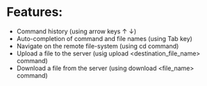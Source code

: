# Features:

* Command history (using arrow keys ↑ ↓)
* Auto-completion of command and file names (using Tab key)
* Navigate on the remote file-system (using cd command)
* Upload a file to the server (usig upload <destination_file_name> command)
* Download a file from the server (using download <file_name> command)
